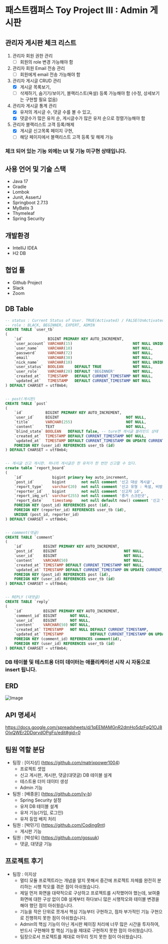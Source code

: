 # 패스트캠퍼스 Toy Project III : Admin 게시판 

## 관리자 게시판 체크 리스트
  1. 관리자 회원 권한 관리
      - [ ]  회원의 role 변경 가능해야 함
  2. 관리자 회원 Email 전송 관리
      - [ ]  회원에게 email 전송 가능해야 함
  3. 관리자 게시글 CRUD 관리
      - [x]  게시글 목록보기,
      - [ ]  삭제하기, 숨기기/보이기, 블랙리스트(욕설) 등록 가능해야 함 (수정, 상세보기는 구현할 필요 없음)
  4. 관리자 게시글 통계 관리
      - [x]  유저의 게시글 수, 댓글 수를 볼 수 있고,
      - [x]  댓글수가 많은 유저 순, 게시글수가 많은 유저 순으로 정렬가능해야 함
  5. 관리자 블랙리스트 고객 등록/해제
      - [x]  게시글 신고목록 페이지 구현,
      - [ ]  해당 페이지에서 블랙리스트 고객 등록 및 해제 가능

### 체크 되어 있는 기능 외에는 UI 및 기능 미구현 상태입니다.

## 사용 언어 및 기술 스택
- Java 17
- Gradle
- Lombok
- Junit, AssertJ
- Springboot 2.7.13
- MyBatis 3
- Thymeleaf
- Spring Security

## 개발환경
- IntelliJ IDEA
- H2 DB

## 협업 툴
- Github Project
- Slack
- Zoom
## DB Table
```sql
-- status : Current Status of User. TRUE(Activated) / FALSE(UnActivated)
-- role : BLACK, BEGINNER, EXPERT, ADMIN
CREATE TABLE `user_tb`
(
    `id`           BIGINT PRIMARY KEY AUTO_INCREMENT,
    `user_account` VARCHAR(15)                           NOT NULL UNIQUE,
    `user_name`    VARCHAR(10)                           NOT NULL,
    `password`     VARCHAR(72)                           NOT NULL,
    `email`        VARCHAR(30)                           NOT NULL,
    `nick_name`    VARCHAR(10)                           NOT NULL UNIQUE,
    `user_status`  BOOLEAN     DEFAULT TRUE              NOT NULL,
    `user_role`    VARCHAR(20) DEFAULT 'BEGINNER'        NOT NULL,
    `created_at`   TIMESTAMP   DEFAULT CURRENT_TIMESTAMP NOT NULL,
    `updated_at`   TIMESTAMP   DEFAULT CURRENT_TIMESTAMP NOT NULL
) DEFAULT CHARSET = utf8mb4;


-- post(게시판)
CREATE TABLE `post`
(
    `id`          BIGINT PRIMARY KEY AUTO_INCREMENT,
    `user_id`     BIGINT                              NOT NULL,
    `title`       VARCHAR(255)                        NOT NULL,
    `content`     TEXT                                NOT NULL,
    `blind_state` BOOLEAN   DEFAULT false, -- ture면 게시글 블라인드 상태
    `created_at`  TIMESTAMP DEFAULT CURRENT_TIMESTAMP NOT NULL,
    `updated_at`  TIMESTAMP DEFAULT CURRENT_TIMESTAMP ON UPDATE CURRENT_TIMESTAMP,
    FOREIGN KEY (user_id) REFERENCES user_tb (id)
) DEFAULT CHARSET = utf8mb4;


-- 게시글 신고 게시판. 하나의 게시글은 한 유저가 한 번만 신고할 수 있다.
create table `report_board`
(
    `id`             bigint primary key auto_increment,
    `post_id`        bigint       not null comment '신고 대상 게시글',
    `report_type`    varchar(20)  not null comment '신고 유형 : 욕설, 비방, 음란, 스팸,광고',
    `reporter_id`    bigint       not null comment '신고자 id',
    `report_img_url` varchar(255) not null comment '증거 스크린샷',
    `report_date`    timestamp    not null default now() comment '신고 일자',
    FOREIGN KEY (post_id) REFERENCES post (id),
    FOREIGN KEY (reporter_id) REFERENCES user_tb (id),
    UNIQUE (post_id, reporter_id)
) DEFAULT CHARSET = utf8mb4;


-- comment(댓글)
CREATE TABLE `comment`
(
    `id`         BIGINT PRIMARY KEY AUTO_INCREMENT,
    `post_id`    BIGINT                              NOT NULL,
    `user_id`    BIGINT                              NOT NULL,
    `content`    VARCHAR(50)                         NOT NULL,
    `created_at` TIMESTAMP DEFAULT CURRENT_TIMESTAMP NOT NULL,
    `updated_at` TIMESTAMP DEFAULT CURRENT_TIMESTAMP ON UPDATE CURRENT_TIMESTAMP,
    FOREIGN KEY (post_id) REFERENCES post (id),
    FOREIGN KEY (user_id) REFERENCES user_tb (id)
) DEFAULT CHARSET = utf8mb4;


-- REPLY (대댓글)
CREATE TABLE `reply`
(
    `id`         BIGINT PRIMARY KEY AUTO_INCREMENT,
    `comment_id` BIGINT      NOT NULL,
    `user_id`    BIGINT      NOT NULL,
    `content`    VARCHAR(50) NOT NULL,
    `created_at` TIMESTAMP   NOT NULL DEFAULT CURRENT_TIMESTAMP,
    `updated_at` TIMESTAMP            DEFAULT CURRENT_TIMESTAMP ON UPDATE CURRENT_TIMESTAMP,
    FOREIGN KEY (comment_id) REFERENCES comment(id),
    FOREIGN KEY (user_id) REFERENCES user_tb (id)
) DEFAULT CHARSET = utf8mb4;
```
### DB 테이블 및 테스트용 더미 데이터는 애플리케이션 시작 시 자동으로 insert 됩니다.
## ERD
![Image](https://github.com/matrixpower1004/snowball-board-admin/assets/104916288/1c872b8a-aeea-4372-b95b-e495141b2143)
## API 명세서
https://docs.google.com/spreadsheets/d/1qEEMAMGnR2dmHo5dzFqQ1OJ8OIxQWEr2DDqrvdOPgFo/edit#gid=0
## 팀원 역할 분담
- 팀장 : [이지상] (https://github.com/matrixpower1004)
  * 프로젝트 셋업
  * 신고 게시판, 게시판, 댓글(대댓글) DB 테이블 설계
  * 테스트용 더미 데이터 생성
  * Admin 기능
- 팀원 : [배종윤] (https://github.com/jy-b)
  * Spring Security 설정
  * 유저 DB 테이블 설계
  * 유저 기능(가입, 로그인)
  * 유저 등업 배치 처리
- 팀원 : [박민기] (https://github.com/Coding9nt)
  * 게시판 기능
- 팀원 : [박성욱] (https://github.com/gosuuk)
  * 댓글, 대댓글 기능
## 프로젝트 후기
- 팀장 : 이지상
  * 멀티 모듈 프로젝트라는 개념을 알지 못해서 중간에 프로젝트 자체를 완전히 분리하는 시행 착오를 겪은 점이 아쉬웠습니다.
  * 제일 먼저 화면을 대략적으로 구상하고 프로젝트를 시작했어야 했는데, 보여줄 화면에 대한 구상 없이 DB 설계부터 하다보니 많은 시행착오와 테이블 변경을 해야 했던 점이 아쉬웠습니다.
  * 기능을 작은 단위로 쪼개서 핵심 기능부터 구현하고, 점차 부가적인 기능 구현으로 진행하지 못한 점이 아쉬웠습니다.
  * Admin의 핵심 기능이 아닌 게시판 페이징 처리에 너무 많은 시간을 투자하여, 반드시 구현해야 할 핵심 기능을 제대로 구현하지 못한 점이 아쉬웠습니다.
  * 팀장으로서 프로젝트를 제대로 마무리 짓지 못한 점이 아쉬웠습니다.

  
